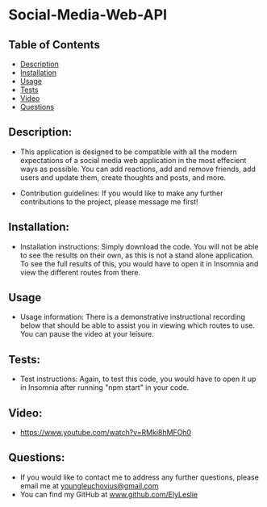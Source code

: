 # Social-Media-Web-API


## Table of Contents
* [Description](#description)
* [Installation](#installation)
* [Usage](#usage)
* [Tests](#tests)
* [Video](#video)
* [Questions](#questions)
        
        
## Description: 
* This application is designed to be compatible with all the modern expectations of a social media web application in the most effecient ways as possible. You can add reactions, add and remove friends, add users and update them, create thoughts and posts, and more. 
        
        
* Contribution guidelines: If you would like to make any further contributions to the project, please message me first!

## Installation:

* Installation instructions: Simply download the code. You will not be able to see the results on their own, as this is not a stand alone application. To see the full results of this, you would have to open it in Insomnia and view the different routes from there.
        
## Usage

* Usage information: There is a demonstrative instructional recording below that should be able to assist you in viewing which routes to use. You can pause the video at your leisure.

        
## Tests:
* Test instructions: Again, to test this code, you would have to open it up in Insomnia after running "npm start" in your code.
        
## Video:
* https://www.youtube.com/watch?v=RMki8hMFOh0
        
## Questions: 
        
* If you would like to contact me to address any further questions, please email me at youngleuchovius@gmail.com
* You can find my GitHub at www.github.com/ElyLeslie